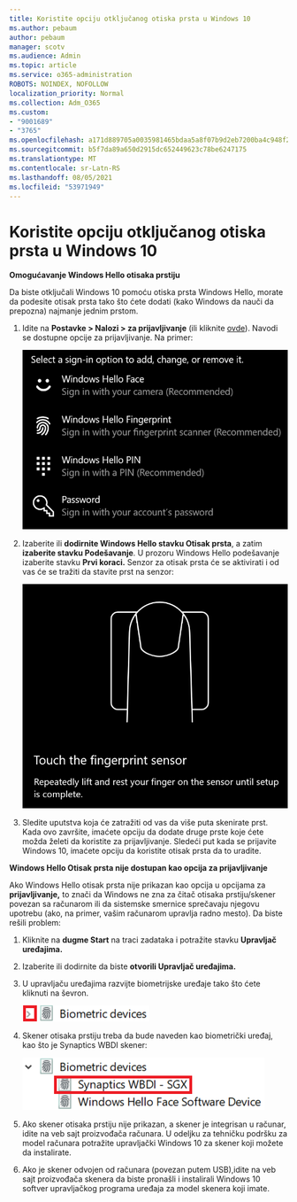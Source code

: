 ```yaml
---
title: Koristite opciju otključanog otiska prsta u Windows 10
ms.author: pebaum
author: pebaum
manager: scotv
ms.audience: Admin
ms.topic: article
ms.service: o365-administration
ROBOTS: NOINDEX, NOFOLLOW
localization_priority: Normal
ms.collection: Adm_O365
ms.custom:
- "9001689"
- "3765"
ms.openlocfilehash: a171d889705a0035981465bdaa5a8f07b9d2eb7200ba4c948f2aaccbf2cc0a21
ms.sourcegitcommit: b5f7da89a650d2915dc652449623c78be6247175
ms.translationtype: MT
ms.contentlocale: sr-Latn-RS
ms.lasthandoff: 08/05/2021
ms.locfileid: "53971949"
---
```

# <a name="use-fingerprint-unlock-option-in-windows-10"></a>Koristite opciju otključanog otiska prsta u Windows 10

**Omogućavanje Windows Hello otisaka prstiju**

Da biste otključali Windows 10 pomoću otiska prsta Windows Hello, morate da podesite otisak prsta tako što ćete dodati (kako Windows da nauči da prepozna) najmanje jednim prstom. 

1. Idite na **Postavke > Nalozi > za prijavljivanje** (ili kliknite [ovde](ms-settings:signinoptions?activationSource=GetHelp)). Navodi se dostupne opcije za prijavljivanje. Na primer:

    ![Opcije za prijavljivanje.](media/sign-in-options.png)

2. Izaberite ili **dodirnite Windows Hello stavku Otisak prsta**, a zatim **izaberite stavku Podešavanje**. U prozoru Windows Hello podešavanje izaberite stavku **Prvi koraci.** Senzor za otisak prsta će se aktivirati i od vas će se tražiti da stavite prst na senzor:

   ![Senzor otisaka prstiju.](media/fingerprint-sensor.png)

3. Sledite uputstva koja će zatražiti od vas da više puta skenirate prst. Kada ovo završite, imaćete opciju da dodate druge prste koje ćete možda želeti da koristite za prijavljivanje. Sledeći put kada se prijavite Windows 10, imaćete opciju da koristite otisak prsta da to uradite.

**Windows Hello Otisak prsta nije dostupan kao opcija za prijavljivanje**

Ako Windows Hello otisak prsta nije prikazan kao opcija u opcijama za **prijavljivanje,** to znači da Windows ne zna za čitač otisaka prstiju/skener povezan sa računarom ili da sistemske smernice sprečavaju njegovu upotrebu (ako, na primer, vašim računarom upravlja radno mesto). Da biste rešili problem: 

1. Kliknite na **dugme Start** na traci zadataka i potražite stavku **Upravljač uređajima.**

2. Izaberite ili dodirnite da biste **otvorili Upravljač uređajima.**

3. U upravljaču uređajima razvijte biometrijske uređaje tako što ćete kliknuti na ševron.

   ![Biometrički uređaji.](media/biometric-devices.png)

4. Skener otisaka prstiju treba da bude naveden kao biometrički uređaj, kao što je Synaptics WBDI skener:

   ![Biometrički uređaji.](media/biometric-devices-expanded.png)

5. Ako skener otisaka prstiju nije prikazan, a skener je integrisan u računar, idite na veb sajt proizvođača računara. U odeljku za tehničku podršku za model računara potražite upravljački Windows 10 za skener koji možete da instalirate.

6. Ako je skener odvojen od računara (povezan putem USB),idite na veb sajt proizvođača skenera da biste pronašli i instalirali Windows 10 softver upravljačkog programa uređaja za model skenera koji imate.
